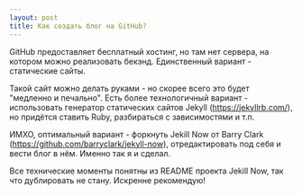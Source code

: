 ```yaml
---
layout: post
title: Как создать блог на GitHub?
---
```


GitHub предоставляет бесплатный хостинг, но там нет сервера, на котором можно реализовать бекэнд. Единственный вариант - статические сайты. 

Такой сайт можно делать руками - но скорее всего это будет "медленно и печально". Есть более технологичный вариант - использовать генератор статических сайтов Jekyll (https://jekyllrb.com/), но придётся ставить Ruby, разбираться с зависимостями и т.п.

ИМХО, оптимальный вариант - форкнуть Jekill Now от Barry Clark (https://github.com/barryclark/jekyll-now), отредактировать под себя и вести блог в нём. Именно так я и сделал. 

Все технические моменты понятны из README проекта Jekill Now, так что дублировать не стану. Искренне рекомендую!